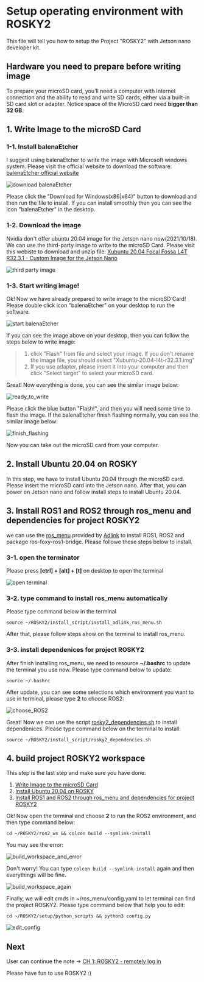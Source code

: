# Setup operating environment with ROSKY2
This file will tell you how to setup the Project "ROSKY2" with Jetson nano developer kit.



## Hardware you need to prepare before writing image
To prepare your microSD card, you’ll need a computer with Internet connection and the ability to read and write SD cards, either via a built-in SD card slot or adapter. Notice space of the MicroSD card need **bigger than 32 GB**.

## 1. Write Image to the microSD Card
### 1-1. Install balenaEtcher
I suggest using balenaEtcher to write the image with Microsoft windows system. Please visit the official website to download the software: [balenaEtcher official website](https://www.balena.io/etcher/) 

![download balenaEtcher](https://i.imgur.com/exyaUNy.png)


Please click the "Download for Windows(x86|x64)" button to download and then run the file to install. If you can install smoothly then you can see the icon "balenaEtcher" in the desktop.

### 1-2. Download the image
Nvidia don't offer ubuntu 20.04 image for the Jetson nano now(2021/10/18). We can use the third-party image to write to the microSD Card. Please visit this webiste to download and unzip file: [Xubuntu 20.04 Focal Fossa L4T R32.3.1 - Custom Image for the Jetson Nano](https://forums.developer.nvidia.com/t/xubuntu-20-04-focal-fossa-l4t-r32-3-1-custom-image-for-the-jetson-nano/121768)

![third party image](https://i.imgur.com/Kwv98H4.png)


### 1-3. Start writing image!
Ok! Now we have already prepared to write image to the microSD Card! Please double click icon "balenaEtcher" on your desktop to run the software.

![start balenaEtcher](https://i.imgur.com/DQmpEpf.png)

If you can see the image above on your desktop, then you can follow the steps below to write image:
> 1. click "Flash" from file and select your image. If you don't rename the image file, you should select "Xubuntu-20.04-l4t-r32.3.1.img" 
> 2. If you use adapter, please insert it into your computer and then click "Select target" to select your microSD card. 

Great! Now everything is done, you can see the similar image below:

![ready_to_write](https://i.imgur.com/YWHGbUP.png)


Please click the blue button "Flash!", and then you will need some time to flash the image. If the balenaEtcher finish flashing normally, you can see the similar image below:

![finish_flashing](https://i.imgur.com/n8jrhNj.png)


Now you can take out the microSD card from your computer.

## 2. Install Ubuntu 20.04 on ROSKY  
In this step,  we have to install Ubuntu 20.04 through the microSD card. Please insert the microSD card into the Jetson nano. After that, you can power on Jetson nano and follow install steps to install Ubuntu 20.04.

## 3. Install ROS1 and ROS2 through ros_menu and dependencies for project ROSKY2
we can use the [ros_menu](https://github.com/Adlink-ROS/ros_menu) provided by [Adlink](https://www.adlinktech.com/en/index.aspx) to install ROS1, ROS2 and package ros-foxy-ros1-bridge. Please followe these steps below to install.

### 3-1. open the terminator
Please press **[ctrl] + [alt] + [t]** on desktop to open the terminal

![open terminal](https://i.imgur.com/MiGvy0o.png)

### 3-2. type command to install ros_menu automatically
Please type command below in the terminal

```bash=
source ~/ROSKY2/install_script/install_adlink_ros_menu.sh
```

After that, please follow steps show on the terminal to install ros_menu. 

### 3-3. install dependenices for project ROSKY2
After finish installing ros_menu, we need to resource **~/.bashrc** to update the terminal you use now. Please type command below to update:

```bash=
source ~/.bashrc
```

After update, you can see some selections which environment you want to use in terminal, please type **2** to choose ROS2:

![choose_ROS2](https://i.imgur.com/WKRGTA8.png)

Great! Now we can use the script [rosky2_dependencies.sh](https://github.com/kjoelovelife/ROSKY2/blob/main/install_script/rosky2_dependencies.sh) to install dependenices. Please type command below on the terminal to install:

```bash=
source ~/ROSKY2/install_script/rosky2_dependencies.sh
``` 

## 4. build project ROSKY2 workspace
This step is the last step and make sure you have done:
1. [Write Image to the microSD Card](#1-write-image-to-the-microsd-card)
2. [Install Ubuntu 20.04 on ROSKY](#2-install-ubuntu-2004-on-rosky)
3. [Install ROS1 and ROS2 through ros_menu and dependencies for project ROSKY2](#3-install-ros1-and-ros2-through-ros_menu-and-dependencies-for-project-rosky2)

Ok! Now open the terminal and choose **2** to run the ROS2 environment, and then type command below:

```bash=
cd ~/ROSKY2/ros2_ws && colcon build --symlink-install
```

You may see the error:

![build_workspace_and_error](https://i.imgur.com/022brv1.jpg)

Don't worry! You can type ``` colcon build --symlink-install ``` again and then everythings will be fine.

![build_workspace_again](https://i.imgur.com/htpsz8H.png)


Finally, we will edit cmds in ~/ros_menu/config.yaml to let terminal can find the project ROSKY2. Please type command below that help you to edit:

```bash=
cd ~/ROSKY2/setup/python_scripts && python3 config.py
```

![edit_config](https://i.imgur.com/mHAG5jH.png)

## Next

User can continue the note -> [CH 1: ROSKY2 - remotely log in](1_remotely_log_in.md)

Please have fun to use ROSKY2 :)